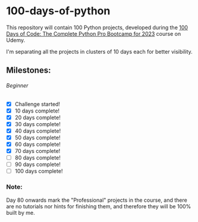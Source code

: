# 100-days-of-python

This repository will contain 100 Python projects, developed during the [100 Days
of Code: The Complete Python Pro Bootcamp for 2023](https://www.udemy.com/course/100-days-of-code/) course on Udemy.

I'm separating all the projects in clusters of 10 days each for better visibility.

## Milestones:

###### Beginner
- [x] Challenge started!
- [x] 10 days complete!
- [x] 20 days complete!
- [x] 30 days complete!
- [x] 40 days complete!
- [x] 50 days complete!
- [x] 60 days complete!
- [x] 70 days complete!
- [ ] 80 days complete!
- [ ] 90 days complete!
- [ ] 100 days complete!

### Note:
Day 80 onwards mark the "Professional" projects in the course, and there are no
tutorials nor hints for finishing them, and therefore they will be 100% built
by me.
